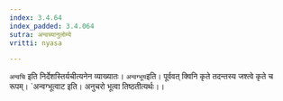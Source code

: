 ```yaml
---
index: 3.4.64
index_padded: 3.4.064
sutra: अन्वच्यानुलोम्ये
vritti: nyasa

---
```

`अन्वचि` इति निर्देशस्तिर्यचीत्यनेन व्याख्यातः। `अन्वग्भूय`इति। पूर्ववत् क्विनि कृते तदन्तस्य जश्त्वे कृते च रूपम्। `अन्वग्भूत्वाट इति। अनुचरो भूत्वा तिष्ठतीत्यर्थः।।